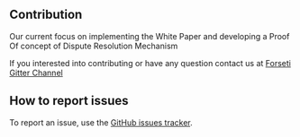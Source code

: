 ## Contribution

Our current focus on implementing  the White Paper and developing a Proof Of concept of Dispute Resolution Mechanism

If you interested into contributing or have any question contact us at [Forseti Gitter Channel](https://gitter.im/ForsetiTeam)

## How to report issues

To report an issue, use the [GitHub issues tracker](https://github.com/ForsetiTeam/Forseti/issues).

## 



